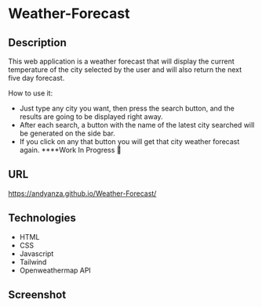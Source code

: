 # Weather-Forecast
## Description
This web application is a weather forecast that will display the current temperature of the city selected by the user and will also return the next five day forecast.

How to use it:
- Just type any city you want, then press the search button, and the results are going to be displayed right away.
- After each search, a button with the name of the latest city searched will be generated on the side bar.
- If you click on any that button you will get that city weather forecast again. ****Work In Progress 🚧
## URL
https://andyanza.github.io/Weather-Forecast/
## Technologies
- HTML
- CSS
- Javascript
- Tailwind
- Openweathermap API
## Screenshot

